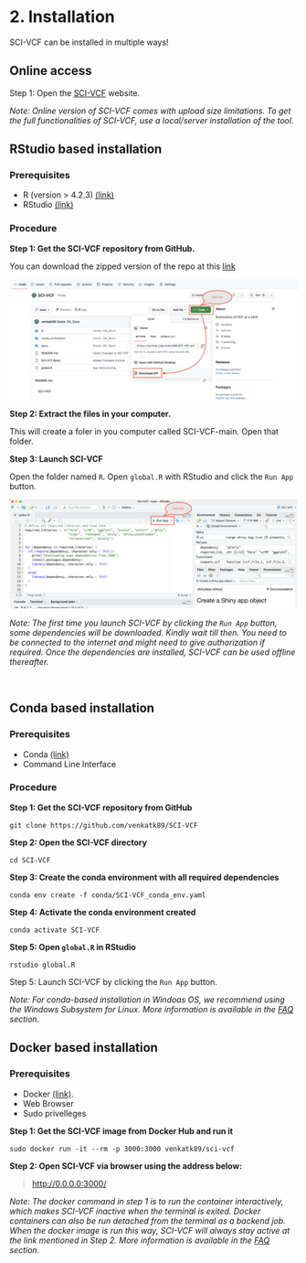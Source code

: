 # 2. Installation


SCI-VCF can be installed in multiple ways!

## Online access

Step 1:  Open the [SCI-VCF](https://github.com/venkatk89/sum_vcf) website.


*Note: Online version of SCI-VCF comes with upload size limitations. To get the full functionalities of SCI-VCF, use a local/server installation of the tool.*



## RStudio based installation

### Prerequisites

+ R (version > 4.2.3) <a href="https://www.r-project.org/" target="_blank">(link)</a>
+ RStudio <a href="https://posit.co/products/open-source/rstudio/" target="_blank">(link)</a>
 
### Procedure

**Step 1: Get the SCI-VCF repository from GitHub.** 

You can download the zipped version of the repo at this <a href="https://github.com/venkatk89/SCI-VCF" target="_blank">link</a>

![github_download_image](img/github_zip_download.png)

**Step 2: Extract the files in your computer.** 

This will create a foler in you computer called SCI-VCF-main. Open that folder.


**Step 3: Launch SCI-VCF**

Open the folder named ```R```. Open ```global.R``` with RStudio and click the ```Run App``` button.

![rstudio_runapp_image](img/rstudio_runapp.png)

*Note: The first time you launch SCI-VCF by clicking the ```Run App``` button, some dependencies will be downloaded. Kindly wait till then. You need to be connected to the internet and might need to give authorization if required. Once the dependencies are installed, SCI-VCF can be used offline thereafter.*

<br>

## Conda based installation


### Prerequisites

+ Conda <a href="https://docs.conda.io/projects/conda/en/latest/user-guide/install/index.html#regular-installation" target="_blank">(link)</a>
+ Command Line Interface

### Procedure

**Step 1: Get the SCI-VCF repository from GitHub**
```
git clone https://github.com/venkatk89/SCI-VCF
```

**Step 2: Open the SCI-VCF directory**
```
cd SCI-VCF
```

**Step 3: Create the conda environment with all required dependencies** 
```
conda env create -f conda/SCI-VCF_conda_env.yaml
```

**Step 4: Activate the conda environment created**
```
conda activate SCI-VCF
```

**Step 5: Open ```global.R``` in RStudio**
```
rstudio global.R
```

Step 5: Launch SCI-VCF by clicking the ```Run App``` button.


*Note: For conda-based installation in Windoas OS, we recommend using the Windows Subsystem for Linux. More information is available in the [FAQ](faq.md) section.*

## Docker based installation

### Prerequisites

+ Docker <a href="https://docs.docker.com/get-docker/" target="_blank">(link)</a>.
+ Web Browser
+ Sudo privelleges

**Step 1: Get the SCI-VCF image from Docker Hub and run it**
```
sudo docker run -it --rm -p 3000:3000 venkatk89/sci-vcf
```

**Step 2: Open SCI-VCF via browser using the address below:**

> http://0.0.0.0:3000/


*Note: The docker command in step 1 is to run the container interactively, which makes SCI-VCF inactive when the terminal is exited. Docker containers can also be run detached from the terminal as a backend job. When the docker image is run this way, SCI-VCF will always stay active at the link mentioned in Step 2. More information is available in the [FAQ](faq.md) section.*
